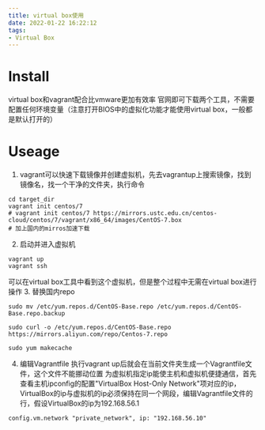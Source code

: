 ```yaml
---
title: virtual box使用
date: 2022-01-22 16:22:12
tags:
- Virtual Box
---
```


# Install
virtual box和vagrant配合比vmware更加有效率
官网即可下载两个工具，不需要配置任何环境变量（注意打开BIOS中的虚拟化功能才能使用virtual box，一般都是默认打开的）

# Useage
1. vagrant可以快速下载镜像并创建虚拟机，先去vagrantup上搜索镜像，找到镜像名，找一个干净的文件夹，执行命令
```shell
cd target_dir
vagrant init centos/7 
# vagrant init centos/7 https://mirrors.ustc.edu.cn/centos-cloud/centos/7/vagrant/x86_64/images/CentOS-7.box
# 加上国内的mirros加速下载
```
2. 启动并进入虚拟机
```
vagrant up
vagrant ssh
```
可以在virtual box工具中看到这个虚拟机，但是整个过程中无需在virtual box进行操作
3. 替换国内repo
```
sudo mv /etc/yum.repos.d/CentOS-Base.repo /etc/yum.repos.d/CentOS-Base.repo.backup

sudo curl -o /etc/yum.repos.d/CentOS-Base.repo https://mirrors.aliyun.com/repo/Centos-7.repo

sudo yum makecache
```
4. 编辑Vagrantfile
执行vagrant up后就会在当前文件夹生成一个Vagrantfile文件，这个文件不能挪动位置
为虚拟机指定ip能使主机和虚拟机便捷通信，首先查看主机ipconfig的配置"VirtualBox Host-Only Network"项对应的ip，
VirtualBox的ip与虚拟机的ip必须保持在同一个网段，编辑Vagrantfile文件的行，假设VirtualBox的ip为192.168.56.1
```
config.vm.network "private_network", ip: "192.168.56.10"
```
